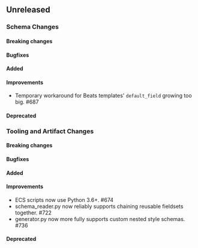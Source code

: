 <!-- When adding an entry to the Changelog:

- Please follow the Keep a Changelog: http://keepachangelog.com/ guidelines.
- Please insert your changelog line ordered by PR ID.
- Make sure you add your entry to the correct section (schema or tooling).

Thanks, you're awesome :-) -->

## Unreleased

### Schema Changes

#### Breaking changes

#### Bugfixes

#### Added

#### Improvements

- Temporary workaround for Beats templates' `default_field` growing too big. #687

#### Deprecated

### Tooling and Artifact Changes

#### Breaking changes

#### Bugfixes

#### Added

#### Improvements

- ECS scripts now use Python 3.6+. #674
- schema_reader.py now reliably supports chaining reusable fieldsets together. #722
- generator.py now more fully supports custom nested style schemas. #736

#### Deprecated

<!-- All empty sections:

## Unreleased

### Schema Changes
### Tooling and Artifact Changes

#### Breaking changes

#### Bugfixes

#### Added

#### Improvements

#### Deprecated

-->
